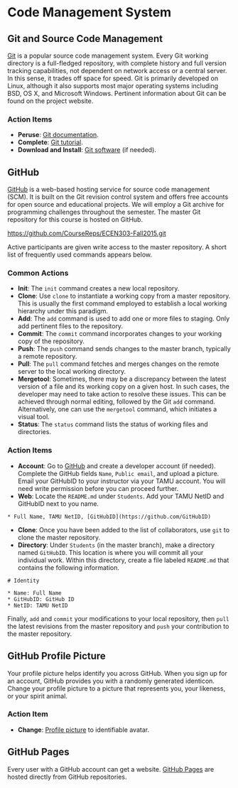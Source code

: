 # Code Management System


## Git and Source Code Management

[Git](http://git-scm.com/) is a popular source code management system.
Every Git working directory is a full-fledged repository, with complete history and full version tracking capabilities, not dependent on network access or a central server.
In this sense, it trades off space for speed.
Git is primarily developed on Linux, although it also supports most major operating systems including BSD, OS X, and Microsoft Windows.
Pertinent information about Git can be found on the project website.

### Action Items

* __Peruse__: [Git documentation](http://git-scm.com/doc/).
* __Complete__: [Git tutorial](https://try.github.io/levels/1/challenges/1).
* __Download and Install__: [Git software](http://git-scm.com/downloads) (if needed).


## GitHub

[GitHub](https://github.com/) is a web-based hosting service for source code management (SCM).
It is built on the Git revision control system and offers free accounts for open source and educational projects.
We will employ a Git archive for programming challenges throughout the semester.
The master Git repository for this course is hosted on GitHub.

https://github.com/CourseReps/ECEN303-Fall2015.git

Active participants are given write access to the master repository.
A short list of frequently used commands appears below.

### Common Actions

* __Init__:
The `init` command creates a new local repository.
* __Clone__:
Use `clone` to instantiate a working copy from a master repository.
This is usually the first command employed to establish a local working hierarchy under this paradigm.
* __Add__:
The `add` command is used to add one or more files to staging.
Only add pertinent files to the repository.
* __Commit__:
The `commit` command incorporates changes to your working copy of the repository.
* __Push__:
The `push` command sends changes to the master branch, typically a remote repository.
* __Pull__:
The `pull` command fetches and merges changes on the remote server to the local working directory.
* __Mergetool__:
Sometimes, there may be a discrepancy between the latest version of a file and its working copy on a given host.
In such cases, the developer may need to take action to resolve these issues.
This can be achieved through normal editing, followed by the Git `add` command.
Alternatively, one can use the  `mergetool` command, which initiates a visual tool.
* __Status__:
The `status` command lists the status of working files and directories.

### Action Items

* __Account__: Go to [GitHub](https://github.com/) and create a developer account (if needed).
Complete the GitHub fields `Name`, `Public email`, and upload a picture.
Email your GitHubID to your instructor via your TAMU account.
You will need write permission before you can proceed further.
* __Web__: Locate the `README.md` under `Students`.
Add your TAMU NetID and GitHubID next to you name.

```
* Full Name, TAMU NetID, [GitHubID](https://github.com/GitHubID)
```

* __Clone__: Once you have been added to the list of collaborators, use `git` to clone the master repository.
* __Directory__: Under `Students` (in the master branch), make a directory named `GitHubID`.
This location is where you will commit all your individual work.
Within this directory, create a file labeled `README.md` that contains the following information.

```
# Identity

* Name: Full Name
* GitHubID: GitHub ID
* NetID: TAMU NetID
```

Finally, `add` and `commit` your modifications to your local repository, then `pull` the latest revisions from the master repository and `push` your contribution to the master repository.


## GitHub Profile Picture

Your profile picture helps identify you across GitHub.
When you sign up for an account, GitHub provides you with a randomly generated identicon.
Change your profile picture to a picture that represents you, your likeness, or your spirit animal.

### Action Item

* __Change__: [Profile picture](https://help.github.com/articles/how-do-i-set-up-my-profile-picture/) to identifiable avatar.


## GitHub Pages

Every user with a GitHub account can get a website.
[GitHub Pages](https://pages.github.com/) are hosted directly from GitHub repositories.

